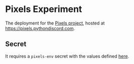 # Pixels Experiment

The deployment for the [Pixels project](https://git.pydis.com/pixels), hosted at https://pixels.pythondiscord.com.

## Secret

It requires a `pixels-env` secret with the values defined [here](https://github.com/python-discord/pixels#env-file).